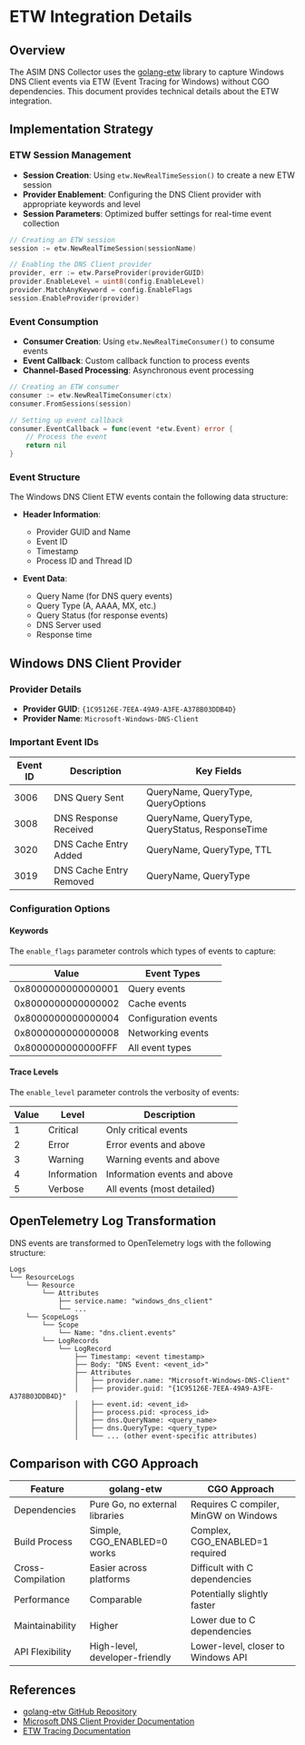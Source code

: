 # ETW Integration Details

## Overview
The ASIM DNS Collector uses the [golang-etw](https://github.com/0xrawsec/golang-etw) library to capture Windows DNS Client events via ETW (Event Tracing for Windows) without CGO dependencies. This document provides technical details about the ETW integration.

## Implementation Strategy

### ETW Session Management
- **Session Creation**: Using `etw.NewRealTimeSession()` to create a new ETW session
- **Provider Enablement**: Configuring the DNS Client provider with appropriate keywords and level
- **Session Parameters**: Optimized buffer settings for real-time event collection

```go
// Creating an ETW session
session := etw.NewRealTimeSession(sessionName)

// Enabling the DNS Client provider
provider, err := etw.ParseProvider(providerGUID)
provider.EnableLevel = uint8(config.EnableLevel)
provider.MatchAnyKeyword = config.EnableFlags
session.EnableProvider(provider)
```

### Event Consumption
- **Consumer Creation**: Using `etw.NewRealTimeConsumer()` to consume events
- **Event Callback**: Custom callback function to process events
- **Channel-Based Processing**: Asynchronous event processing

```go
// Creating an ETW consumer
consumer := etw.NewRealTimeConsumer(ctx)
consumer.FromSessions(session)

// Setting up event callback
consumer.EventCallback = func(event *etw.Event) error {
    // Process the event
    return nil
}
```

### Event Structure
The Windows DNS Client ETW events contain the following data structure:

- **Header Information**:
  - Provider GUID and Name
  - Event ID
  - Timestamp
  - Process ID and Thread ID

- **Event Data**:
  - Query Name (for DNS query events)
  - Query Type (A, AAAA, MX, etc.)
  - Query Status (for response events)
  - DNS Server used
  - Response time

## Windows DNS Client Provider

### Provider Details
- **Provider GUID**: `{1C95126E-7EEA-49A9-A3FE-A378B03DDB4D}`
- **Provider Name**: `Microsoft-Windows-DNS-Client`

### Important Event IDs

| Event ID | Description | Key Fields |
|----------|-------------|------------|
| 3006 | DNS Query Sent | QueryName, QueryType, QueryOptions |
| 3008 | DNS Response Received | QueryName, QueryType, QueryStatus, ResponseTime |
| 3020 | DNS Cache Entry Added | QueryName, QueryType, TTL |
| 3019 | DNS Cache Entry Removed | QueryName, QueryType |

### Configuration Options

#### Keywords
The `enable_flags` parameter controls which types of events to capture:

| Value | Event Types |
|-------|------------|
| 0x8000000000000001 | Query events |
| 0x8000000000000002 | Cache events |
| 0x8000000000000004 | Configuration events |
| 0x8000000000000008 | Networking events |
| 0x8000000000000FFF | All event types |

#### Trace Levels
The `enable_level` parameter controls the verbosity of events:

| Value | Level | Description |
|-------|-------|-------------|
| 1 | Critical | Only critical events |
| 2 | Error | Error events and above |
| 3 | Warning | Warning events and above |
| 4 | Information | Information events and above |
| 5 | Verbose | All events (most detailed) |

## OpenTelemetry Log Transformation

DNS events are transformed to OpenTelemetry logs with the following structure:

```
Logs
└── ResourceLogs
    └── Resource
        └── Attributes
            ├── service.name: "windows_dns_client"
            └── ...
    └── ScopeLogs
        └── Scope
            └── Name: "dns.client.events"
        └── LogRecords
            └── LogRecord
                ├── Timestamp: <event timestamp>
                ├── Body: "DNS Event: <event_id>"
                ├── Attributes
                │   ├── provider.name: "Microsoft-Windows-DNS-Client"
                │   ├── provider.guid: "{1C95126E-7EEA-49A9-A3FE-A378B03DDB4D}"
                │   ├── event.id: <event_id>
                │   ├── process.pid: <process_id>
                │   ├── dns.QueryName: <query_name>
                │   ├── dns.QueryType: <query_type>
                │   └── ... (other event-specific attributes)
```

## Comparison with CGO Approach

| Feature | golang-etw | CGO Approach |
|---------|------------|--------------|
| Dependencies | Pure Go, no external libraries | Requires C compiler, MinGW on Windows |
| Build Process | Simple, CGO_ENABLED=0 works | Complex, CGO_ENABLED=1 required |
| Cross-Compilation | Easier across platforms | Difficult with C dependencies |
| Performance | Comparable | Potentially slightly faster |
| Maintainability | Higher | Lower due to C dependencies |
| API Flexibility | High-level, developer-friendly | Lower-level, closer to Windows API |

## References

- [golang-etw GitHub Repository](https://github.com/0xrawsec/golang-etw)
- [Microsoft DNS Client Provider Documentation](https://docs.microsoft.com/en-us/windows/win32/wec/windows-event-channels-for-services-and-drivers)
- [ETW Tracing Documentation](https://docs.microsoft.com/en-us/windows/win32/etw/about-event-tracing)

